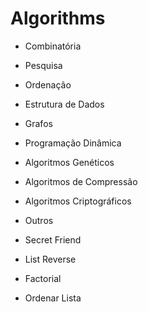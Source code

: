 # Algorithms



- Combinatória
- Pesquisa
- Ordenação
- Estrutura de Dados
- Grafos
- Programação Dinâmica
- Algoritmos Genéticos
- Algoritmos de Compressão
- Algoritmos Criptográficos


- Outros

- Secret Friend
- List Reverse
- Factorial
- Ordenar Lista
